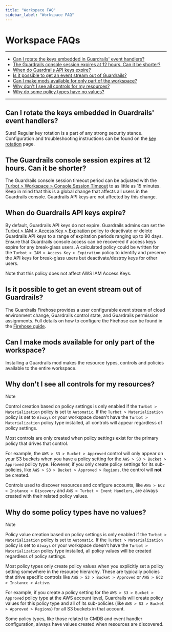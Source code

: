 ```yaml
---
title: "Workspace FAQ"
sidebar_label: "Workspace FAQ"
---
```


# Workspace FAQs

---

* [Can I rotate the keys embedded in Guardrails' event handlers?](#can-i-rotate-the-keys-embedded-in-guardrails-event-handlers)
* [The Guardrails console session expires at 12 hours. Can it be shorter?](#the-guardrails-console-session-expires-at-12-hours-can-it-be-shorter)
* [When do Guardrails API keys expire?](#when-do-guardrails-api-keys-expire)
* [Is it possible to get an event stream out of Guardrails?](#is-it-possible-to-get-an-event-stream-out-of-guardrails)
* [Can I make mods available for only part of the workspace?](#can-i-make-mods-available-for-only-part-of-the-workspace)
* [Why don't I see all controls for my resources?](#why-dont-i-see-all-controls-for-my-resources)
* [Why do some policy types have no values?](#why-do-some-policy-types-have-no-values)

---

## Can I rotate the keys embedded in Guardrails' event handlers?

Sure!  Regular key rotation is a part of any strong security stance. Configuration and troubleshooting instructions can be found on the [key rotation](workspace-faq/key_rotation) page.

## The Guardrails console session expires at 12 hours.  Can it be shorter?

The Guardrails console session timeout period can be adjusted with the [Turbot > Workspace > Console Session Timeout](mods/turbot/turbot-iam/policy#turbot--workspace--console-session-timeout) to as little as 15 minutes.  Keep in mind that this is a global change that affects all users in the Guardrails console. Guardrails API keys are not affected by this change.

## When do Guardrails API keys expire?

By default, Guardrails API keys do not expire.  Guardrails admins can set the [Turbot > IAM > Access Key > Expiration](mods/turbot/turbot-iam/policy#turbot--iam--access-key--expiration) policy to deactivate or delete Guardrails API keys to a range of expiration periods ranging up to 90 days. Ensure that Guardrails console access can be recovered if access keys expire for any break-glass users.  A calculated policy could be written for the `Turbot > IAM > Access Key > Expiration` policy to identify and preserve the API keys for break-glass users but deactivate/destroy keys for other users.

Note that this policy does not affect AWS IAM Access Keys.

## Is it possible to get an event stream out of Guardrails?

The Guardrails Firehose provides a user configurable event stream of cloud environment change, Guardrails control state, and Guardrails permission assignments.  Full details on how to configure the Firehose can be found in the [Firehose guide](guides/firehose).

## Can I make mods available for only part of the workspace?

Installing a Guardrails mod makes the resource types, controls and policies available to the entire workspace.

## Why don't I see all controls for my resources?

> [!NOTE]
> Control creation based on policy settings is only enabled if the `Turbot > Materialization` policy is set to `Automatic`. If the `Turbot > Materialization` policy is set to `Always` or your workspace doesn't have the `Turbot > Materialization` policy type installed, all controls will appear regardless of policy settings.

Most controls are only created when policy settings exist for the primary policy that drives that control.

For example, the `AWS > S3 > Bucket > Approved` control will only appear on your S3 buckets when you have a policy setting for the `AWS > S3 > Bucket > Approved` policy type. However, if you only create policy settings for its sub-policies, like `AWS > S3 > Bucket > Approved > Regions`, the control will **not** be created.

Controls used to discover resources and configure accounts, like `AWS > EC2 > Instance > Discovery` and `AWS > Turbot > Event Handlers`, are always created with their related policy values.

## Why do some policy types have no values?

> [!NOTE]
> Policy value creation based on policy settings is only enabled if the `Turbot > Materialization` policy is set to `Automatic`. If the `Turbot > Materialization` policy is set to `Always` or your workspace doesn't have the `Turbot > Materialization` policy type installed, all policy values will be created regardless of policy settings.

Most policy types only create policy values when you explicitly set a policy setting somewhere in the resource hierarchy. These are typically policies that drive specific controls like `AWS > S3 > Bucket > Approved` or `AWS > EC2 > Instance > Active`.

For example, if you create a policy setting for the `AWS > S3 > Bucket > Approved` policy type at the AWS account level, Guardrails will create policy values for this policy type and all of its sub-policies (like `AWS > S3 > Bucket > Approved > Regions`) for all S3 buckets in that account.

Some policy types, like those related to CMDB and event handler configuration, always have values created when resources are discovered.